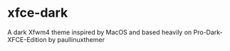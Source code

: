 # xfce-dark
A dark Xfwm4 theme inspired by MacOS and based heavily on Pro-Dark-XFCE-Edition by paullinuxthemer
